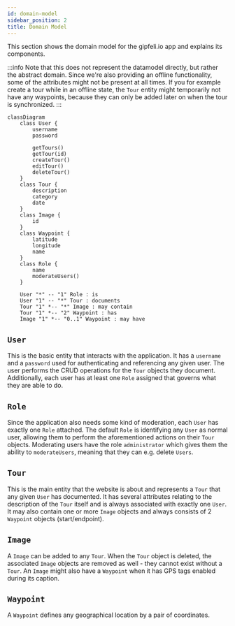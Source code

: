 ```yaml
---
id: domain-model
sidebar_position: 2
title: Domain Model
---
```


This section shows the domain model for the gipfeli.io app and explains its components.

:::info
Note that this does not represent the datamodel directly, but rather the abstract domain. Since we're also providing an
offline functionality, some of the attributes might not be present at all times. If you for example create a tour while
in an offline state, the `Tour` entity might temporarily not have any waypoints, because they can only be added later on
when the tour is synchronized.
:::

```mermaid
classDiagram
    class User {
        username
        password
        
        getTours()
        getTour(id)
        createTour()
        editTour()
        deleteTour()
    }
    class Tour {
        description
        category
        date
    }
    class Image {
        id
    }
    class Waypoint {
        latitude
        longitude
        name
    }
    class Role {
        name
        moderateUsers()
    }
    
    User "*" -- "1" Role : is
    User "1" -- "*" Tour : documents
    Tour "1" *-- "*" Image : may contain
    Tour "1" *-- "2" Waypoint : has   
    Image "1" *-- "0..1" Waypoint : may have   
```

## `User`

This is the basic entity that interacts with the application. It has a `username` and a `password` used for
authenticating and referencing any given user. The user performs the CRUD operations for the `Tour` objects they
document. Additionally, each user has at least one `Role` assigned that governs what they are able to do.

## `Role`

Since the application also needs some kind of moderation, each `User` has exactly one `Role` attached. The
default `Role` is identifying any `User` as normal user, allowing them to perform the aforementioned actions on
their `Tour` objects. Moderating users have the role `administrator` which gives them the ability to `moderateUsers`,
meaning that they can e.g. delete `Users`.

## `Tour`

This is the main entity that the website is about and represents a `Tour` that any given `User` has documented. It has
several attributes relating to the description of the `Tour` itself and is always associated with exactly one `User`. It
may also contain one or more `Image` objects and always consists of 2 `Waypoint` objects (start/endpoint).

## `Image`

A `Image` can be added to any `Tour`. When the `Tour` object is deleted, the associated `Image` objects are removed as
well - they cannot exist without a `Tour`. An `Image` might also have a `Waypoint` when it has GPS tags enabled during
its caption.

## `Waypoint`

A `Waypoint` defines any geographical location by a pair of coordinates.


